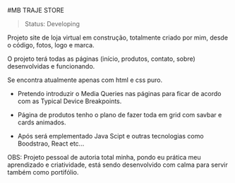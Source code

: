 #MB TRAJE STORE

> Status: Developing

Projeto site de loja virtual em construção, totalmente criado por mim, desde o código, fotos, logo e marca.

O projeto terá todas as páginas (início, produtos, contato, sobre) desenvolvidas e funcionando.

Se encontra atualmente apenas com html e css puro.

- Pretendo introduzir o Media Queries nas páginas para ficar de acordo com as Typical Device Breakpoints.

- Página de produtos tenho o plano de fazer toda em grid com savbar e cards animados.

- Após será emplementado Java Scipt e outras tecnologias como Boodstrao, React etc...

OBS: Projeto pessoal de autoria total minha, pondo eu prática meu aprendizado e criatividade, está sendo desenvolvido com calma para servir também como portifólio. 



